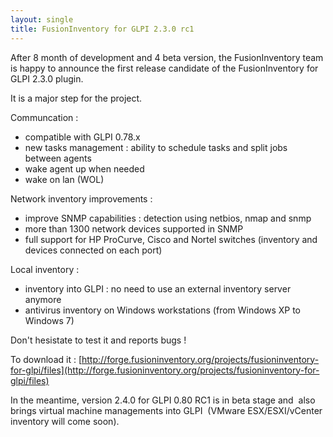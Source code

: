 ```yaml
---
layout: single
title: FusionInventory for GLPI 2.3.0 rc1
---
```


After 8 month of development and 4 beta version, the FusionInventory team is happy to announce the first release candidate of the FusionInventory for GLPI 2.3.0 plugin.

It is a major step for the project.

Communcation :

* compatible with GLPI 0.78.x
* new tasks management : ability to schedule tasks and split jobs between agents
* wake agent up when needed
* wake on lan (WOL)



Network inventory improvements :

* improve SNMP capabilities : detection using netbios, nmap and snmp
* more than 1300 network devices supported in SNMP
* full support for HP ProCurve, Cisco and Nortel switches (inventory and devices connected on each port)



Local inventory :

* inventory into GLPI : no need to use an external inventory server anymore
* antivirus inventory on Windows workstations (from Windows XP to Windows 7)



Don't hesistate to test it and reports bugs !

To download it : ﻿﻿[http://forge.fusioninventory.org/projects/fusioninventory-for-glpi/files](http://forge.fusioninventory.org/projects/fusioninventory-for-glpi/files)

In the meantime, version 2.4.0 for GLPI 0.80 RC1 is in beta stage and  also brings virtual machine managements into GLPI  (VMware ESX/ESXI/vCenter inventory will come soon).
